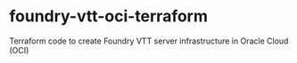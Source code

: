# foundry-vtt-oci-terraform
Terraform code to create Foundry VTT server infrastructure in Oracle Cloud (OCI)
